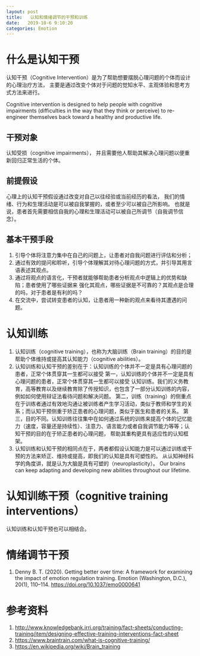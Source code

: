 ```yaml
---
layout: post
title:   认知和情绪调节的干预和训练
date:   2019-10-6 9:10:20
categories: Emotion
---
```


# 什么是认知干预

认知干预（Cognitive Intervention）是为了帮助想要摆脱心理问题的个体而设计的心理治疗方法，
主要是通过改变个体对于问题的觉知水平、主观体验和思考方式方法来进行。

Cognitive intervention is designed to help people with cognitive impairments
(difficulties in the way that they think or perceive) to re-engineer themselves back toward a healthy and productive life.

## 干预对象

认知受损（cognitive impairments），
并且需要他人帮助其解决心理问题以便重新回归正常生活的个体。

## 前提假设

心理上的认知干预假设通过改变对自己以往经验或当前经历的看法，
我们的情绪、行为和生理活动是可以被自我掌握的，或者至少可以被自己所影响。
也就是说，患者首先需要相信自我的心理和生理活动可以被自己所调节（自我调节信念）。

## 基本干预手段

1. 引导个体将注意力集中在自己的问题上，让患者对自我问题进行评估和分析；
2. 通过有效的提问和聆听，引导个体理解其对待心理问题的方式，并引导其用言语表述其观点。
3. 通过将观点的语言化，干预者就能够帮助患者分析观点中逻辑上的优势和缺陷；患者使用了哪些证据来
强化其观点，哪些证据是不可靠的？其观点是合理的吗，对于患者是有利的吗？
4. 在交流中，尝试转变患者的认知，让患者用一种新的观点来看待其遭遇的问题。

# 认知训练

1. 认知训练（cognitive training），也称为大脑训练（Brain training）的目的是帮助个体维持或提高其认知能力（cognitive abilities）。
2. 认知训练和认知干预的差别在于：认知训练的个体并不一定是具有心理问题的患者，正常个体贯穿其一生都可以接受
     第一，认知训练的个体并不一定是具有心理问题的患者，正常个体贯穿其一生都可以接受
认知训练。我们的义务教育，高等教育以及继续教育除了传授知识，也包含了一部分认知训练的内容，例如如何使用辩证法看待问题和解决问题。
     第二，训练（training）的侧重点在于训练者通过有效地沟通让被训练者产生学习活动，类似于教师和学生的关系；而认知干预侧重于矫正患者的心理问题，类似于医生和患者的关系。
	 第三，目的不同。认知训练往往集中在如何通过系统的训练来提高个体的记忆能力（速度，容量还是持续性）、注意力、语言能力或者自我调节能力等等；认知干预的目的在于矫正患者的心理问题，
	 帮助其重构更具有适应性的认知框架。
3. 认知训练和认知干预的相同点在于，两者都假设认知能力是可以通过训练或干预的方法来矫正、维持或提高，即我们的认知是具有可塑性的。
从认知神经科学的角度讲，就是认为大脑是具有可塑的（neuroplasticity）。
Our brains can keep adapting and developing new abilities throughout our lifetime.

# 认知训练干预（cognitive training interventions）

认知训练和认知干预也可以相结合。

# 情绪调节干预

1. Denny B. T. (2020). Getting better over time: A framework for examining the impact of emotion regulation training. Emotion (Washington, D.C.), 20(1), 110–114. https://doi.org/10.1037/emo0000641



# 参考资料

1. http://www.knowledgebank.irri.org/training/fact-sheets/conducting-training/item/designing-effective-training-interventions-fact-sheet
2. https://www.braintrain.com/what-is-cognitive-training/
3. https://en.wikipedia.org/wiki/Brain_training

